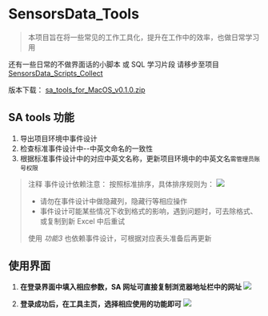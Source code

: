 # SensorsData_Tools
> 本项目旨在将一些常见的工作工具化，提升在工作中的效率，也做日常学习用

还有一些日常的不做界面话的小脚本 或 SQL 学习片段 请移步至项目 [SensorsData_Scripts_Collect](https://github.com/GavinXue/SensorsData_Scripts_Collect)

版本下载：
[sa_tools_for_MacOS_v0.1.0.zip](https://www.gavinxue.cn/sa_tools/SA_tools_for_MacOS_v0.1.0.zip)

## SA tools 功能
1. 导出项目环境中事件设计
2. 检查标准事件设计中--中英文命名的一致性
3. 根据标准事件设计中的对应中英文名称，更新项目环境中的中英文名`需管理员账号权限`

> 注释
> 事件设计依赖注意：
> 按照标准排序，具体排序规则为：
> ![](http://qiniu.gavinxue.cn/15482263119204.jpg)
> * 请勿在事件设计中做隐藏列，隐藏行等相应操作
> * 事件设计可能某些情况下收到格式的影响，遇到问题时，可去除格式、或复制到新 Excel 中后重试
>
> 使用 *功能3* 也依赖事件设计，可根据对应表头准备后再更新

## 使用界面
1. **在登录界面中填入相应参数，SA 网址可直接复制浏览器地址栏中的网址**
![](http://qiniu.gavinxue.cn/15482267184017.jpg)

2. **登录成功后，在工具主页，选择相应使用的功能即可**
![](http://qiniu.gavinxue.cn/15482269117575.jpg)
